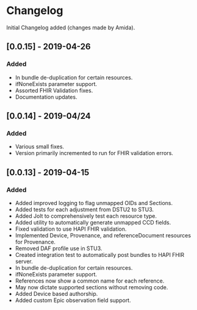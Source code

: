# Changelog
Initial Changelog added (changes made by Amida).

## [0.0.15] - 2019-04-26
### Added
- In bundle de-duplication for certain resources.
- ifNoneExists parameter support.
- Assorted FHIR Validation fixes.
- Documentation updates.

## [0.0.14] - 2019-04/24
### Added
- Various small fixes.
- Version primarily incremented to run for FHIR validation errors.

## [0.0.13] - 2019-04-15
### Added
- Added improved logging to flag unmapped OIDs and Sections.
- Added tests for each adjustment from DSTU2 to STU3.
- Added Jolt to comprehensively test each resource type.
- Added utility to automatically generate unmapped CCD fields.
- Fixed validation to use HAPI FHIR validation.
- Implemented Device, Provenance, and referenceDocument resources for Provenance.
- Removed DAF profile use in STU3.
- Created integration test to automatically post bundles to HAPI FHIR server.
- In bundle de-duplication for certain resources.
- ifNoneExists parameter support.
- References now show a common name for each reference.
- May now dictate supported sections without removing code.
- Added Device based authorship.
- Added custom Epic observation field support.